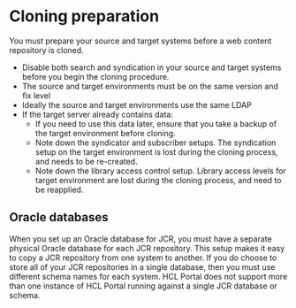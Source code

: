 # Cloning preparation

You must prepare your source and target systems before a web content repository is cloned.

-   Disable both search and syndication in your source and target systems before you begin the cloning procedure.
-   The source and target environments must be on the same version and fix level
-   Ideally the source and target environments use the same LDAP
-   If the target server already contains data:
    -   If you need to use this data later, ensure that you take a backup of the target environment before cloning.
    -   Note down the syndicator and subscriber setups. The syndication setup on the target environment is lost during the cloning process, and needs to be re-created.
    -   Note down the library access control setup. Library access levels for target environment are lost during the cloning process, and need to be reapplied.

## Oracle databases

When you set up an Oracle database for JCR, you must have a separate physical Oracle database for each JCR repository. This setup makes it easy to copy a JCR repository from one system to another. If you do choose to store all of your JCR repositories in a single database, then you must use different schema names for each system. HCL Portal does not support more than one instance of HCL Portal running against a single JCR database or schema.


